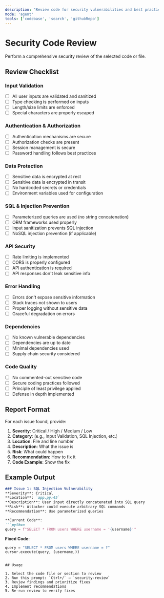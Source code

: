 ```yaml
---
description: "Review code for security vulnerabilities and best practices"
mode: 'agent'
tools: ['codebase', 'search', 'githubRepo']
---
```


# Security Code Review

Perform a comprehensive security review of the selected code or file.

## Review Checklist

### Input Validation
- [ ] All user inputs are validated and sanitized
- [ ] Type checking is performed on inputs
- [ ] Length/size limits are enforced
- [ ] Special characters are properly escaped

### Authentication & Authorization
- [ ] Authentication mechanisms are secure
- [ ] Authorization checks are present
- [ ] Session management is secure
- [ ] Password handling follows best practices

### Data Protection
- [ ] Sensitive data is encrypted at rest
- [ ] Sensitive data is encrypted in transit
- [ ] No hardcoded secrets or credentials
- [ ] Environment variables used for configuration

### SQL & Injection Prevention
- [ ] Parameterized queries are used (no string concatenation)
- [ ] ORM frameworks used properly
- [ ] Input sanitization prevents SQL injection
- [ ] NoSQL injection prevention (if applicable)

### API Security
- [ ] Rate limiting is implemented
- [ ] CORS is properly configured
- [ ] API authentication is required
- [ ] API responses don't leak sensitive info

### Error Handling
- [ ] Errors don't expose sensitive information
- [ ] Stack traces not shown to users
- [ ] Proper logging without sensitive data
- [ ] Graceful degradation on errors

### Dependencies
- [ ] No known vulnerable dependencies
- [ ] Dependencies are up to date
- [ ] Minimal dependencies used
- [ ] Supply chain security considered

### Code Quality
- [ ] No commented-out sensitive code
- [ ] Secure coding practices followed
- [ ] Principle of least privilege applied
- [ ] Defense in depth implemented

## Report Format

For each issue found, provide:
1. **Severity**: Critical / High / Medium / Low
2. **Category**: (e.g., Input Validation, SQL Injection, etc.)
3. **Location**: File and line number
4. **Description**: What the issue is
5. **Risk**: What could happen
6. **Recommendation**: How to fix it
7. **Code Example**: Show the fix

## Example Output

```markdown
### Issue 1: SQL Injection Vulnerability
**Severity**: Critical
**Location**: `app.py:45`
**Description**: User input directly concatenated into SQL query
**Risk**: Attacker could execute arbitrary SQL commands
**Recommendation**: Use parameterized queries

**Current Code**:
```python
query = f"SELECT * FROM users WHERE username = '{username}'"
```

**Fixed Code**:
```python
query = "SELECT * FROM users WHERE username = ?"
cursor.execute(query, (username,))
```
```

## Usage

1. Select the code file or section to review
2. Run this prompt: `Ctrl+/` → `security-review`
3. Review findings and prioritize fixes
4. Implement recommendations
5. Re-run review to verify fixes
